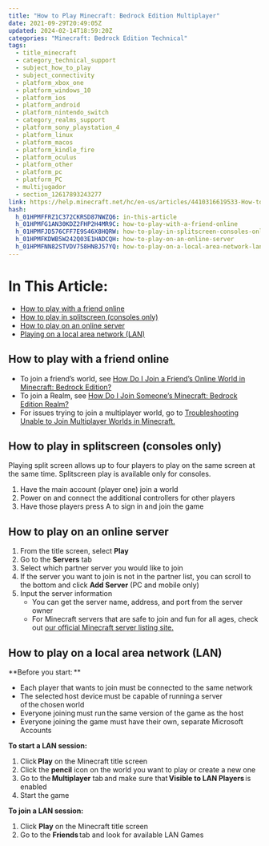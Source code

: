 ```yaml
---
title: "How to Play Minecraft: Bedrock Edition Multiplayer"
date: 2021-09-29T20:49:05Z
updated: 2024-02-14T18:59:20Z
categories: "Minecraft: Bedrock Edition Technical"
tags:
  - title_minecraft
  - category_technical_support
  - subject_how_to_play
  - subject_connectivity
  - platform_xbox_one
  - platform_windows_10
  - platform_ios
  - platform_android
  - platform_nintendo_switch
  - category_realms_support
  - platform_sony_playstation_4
  - platform_linux
  - platform_macos
  - platform_kindle_fire
  - platform_oculus
  - platform_other
  - platform_pc
  - platform_PC
  - multijugador
  - section_12617893243277
link: https://help.minecraft.net/hc/en-us/articles/4410316619533-How-to-Play-Minecraft-Bedrock-Edition-Multiplayer
hash:
  h_01HPMFFRZ1C372CKRSD87NWZQ6: in-this-article
  h_01HPMFG1AN30KDZ2FHP2H4MR9C: how-to-play-with-a-friend-online
  h_01HPMFJD576CFF7E9S46X8HQRW: how-to-play-in-splitscreen-consoles-only
  h_01HPMFKDWB5W242Q03E1HADCQH: how-to-play-on-an-online-server
  h_01HPMFNN82STVDV758HN8J57YQ: how-to-play-on-a-local-area-network-lan
---
```


# In This Article:

- [How to play with a friend online](#how-to-play-with-a-friend-online)
- [How to play in splitscreen (consoles only)](#how-to-play-in-splitscreen-consoles-only)
- [How to play on an online server](#how-to-play-on-an-online-server)
- [Playing on a local area network (LAN)](#how-to-play-on-a-local-area-network-lan)

## How to play with a friend online

- To join a friend’s world, see [How Do I Join a Friend’s Online World in Minecraft: Bedrock Edition?](./How-Do-I-Join-a-Friend-s-Online-World-in-Minecraft-Bedrock-Edition.md)
- To join a Realm, see [How Do I Join Someone’s Minecraft: Bedrock Edition Realm?](../Create-or-Join-Realms/How-Do-I-Join-Someone-s-Minecraft-Bedrock-Edition-Realm.md)
- For issues trying to join a multiplayer world, go to [Troubleshooting Unable to Join Multiplayer Worlds in Minecraft.](./Troubleshooting-Unable-to-Join-Multiplayer-Worlds-in-Minecraft.md)

## How to play in splitscreen (consoles only)

Playing split screen allows up to four players to play on the same screen at the same time. Splitscreen play is available only for consoles.

1.  Have the main account (player one) join a world
2.  Power on and connect the additional controllers for other players
3.  Have those players press A to sign in and join the game

## How to play on an online server

1.  From the title screen, select **Play**
2.  Go to the **Servers** tab
3.  Select which partner server you would like to join
4.  If the server you want to join is not in the partner list, you can scroll to the bottom and click **Add Server** (PC and mobile only)
5.  Input the server information
    - You can get the server name, address, and port from the server owner
    - For Minecraft servers that are safe to join and fun for all ages, check out [our official Minecraft server listing site.](https://findmcserver.com/)

## How to play on a local area network (LAN)

**Before you start: **

- Each player that wants to join must be connected to the same network
- The selected host device must be capable of running a server of the chosen world
- Everyone joining must run the same version of the game as the host
- Everyone joining the game must have their own, separate Microsoft Accounts

**To start a LAN session:**

1.  Click **Play** on the Minecraft title screen
2.  Click the **pencil** icon on the world you want to play or create a new one
3.  Go to the **Multiplayer** tab and make sure that **Visible to LAN Players** is enabled
4.  Start the game

**To join a LAN session:**

1.  Click **Play** on the Minecraft title screen
2.  Go to the **Friends** tab and look for available LAN Games
